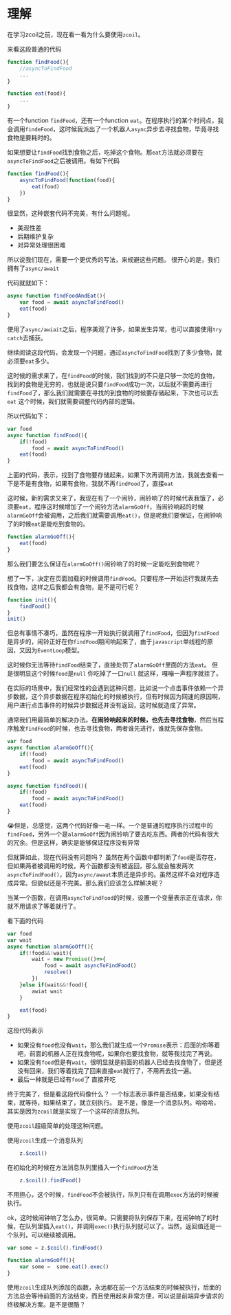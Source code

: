 # 理解
在学习zcoil之前，现在看一看为什么要使用`zcoil`。

来看这段普通的代码
```javascript
function findFood(){
	//asyncToFindFood
	...
}

function eat(food){ 
	...
}
```

有一个function `findFood`，还有一个function `eat`。在程序执行的某个时间点，我会调用`findeFood`，这时候我派出了一个机器人`async`异步去寻找食物，毕竟寻找食物是要耗时的。

如果想要让`findFood`找到食物之后，吃掉这个食物。那`eat`方法就必须要在`asyncToFindFood`之后被调用。有如下代码
```javascript
function findFood(){
	asyncToFindFood(function(food){
		eat(food)
	})
}
```
很显然，这种嵌套代码不完美，有什么问题呢。
* 美观性差
* 后期维护复杂
* 对异常处理很困难

所以说我们现在，需要一个更优秀的写法，来规避这些问题。
很开心的是，我们拥有了`async/await`

代码就就如下：
```javascript
async function findFoodAndEat(){
	var food = await asyncToFindFood()
	eat(food)
}
```
使用了`async/awiait`之后，程序美观了许多，如果发生异常，也可以直接使用`try catch`去捕获。

继续阅读这段代码，会发现一个问题，通过`asyncToFindFood`找到了多少食物，就必须要`eat`多少。

这时候的需求来了，在`findFood`的时候，我们找到的不只是只够一次吃的食物，找到的食物是无穷的，也就是说只要`findFood`成功一次，以后就不需要再进行`findFood`了，那么我们就需要在寻找的到食物的时候要存储起来，下次也可以去`eat`
这个时候，我们就需要调整代码内部的逻辑。

所以代码如下：
```javascript
var food
async function findFood(){
	if(!food)
		food = await asyncToFindFood()
	eat(food)
}
```
上面的代码，表示，找到了食物要存储起来，如果下次再调用方法，我就去查看一下是不是有食物，如果有食物，我就不再`findFood`了，直接`eat`

这时候，新的需求又来了，我现在有了一个闹铃，闹铃响了的时候代表我饿了，必须要`eat`，程序这时候增加了一个闹铃方法`alarmGoOff`，当闹铃响起的时候`alarmGoOff`会被调用，之后我们就需要调用`eat()`，但是呢我们要保证，在闹钟响了的时候`eat`是能吃到食物的。

```javascript
function alarmGoOff(){
	eat(food)
}
```

那么我们要怎么保证在`alarmGoOff()`闹铃响了的时候一定能吃到食物呢？

想了一下，决定在页面加载的时候调用`findFood`。只要程序一开始运行我就先去找食物，这样之后我都会有食物，是不是可行呢？

```javascript
function init(){
	findFood()
}
init()
```

但总有事情不凑巧，虽然在程序一开始执行就调用了`findFood`，但因为`findFood`是异步的，闹铃正好在你`findFood`期间响起来了，由于`javascript`单线程的原因，又因为`EventLoop`模型。

这时候你无法等待`findFood`结束了，直接处罚了`alarmGoOff`里面的方法`eat`。
但是很明显这个时候`food`是`null`
你吃掉了一口`null`
就这样，嘎嘣一声程序就挂了。

在实际的场景中，我们经常性的会遇到这种问题，比如说一个点击事件依赖一个异步数据，这个异步数据在程序初始化的时候被执行，但有时候因为网速的原因啊，用户进行点击事件的时候异步数据还并没有返回，这时候就造成了异常。

通常我们用最简单的解决办法。**在闹铃响起来的时候，也先去寻找食物**，然后当程序触发`findFood`的时候，也去寻找食物，两者谁先进行，谁就先保存食物。

```javascript
var food
async function alarmGoOff(){
	if(!food)
		food = await asyncToFindFood()
	eat(food)
}

async function findFood(){
	if(!food)
		food = await asyncToFindFood()
	eat(food)
}
```
😭但是，总感觉，这两个代码好像一毛一样。一个是普通的程序执行过程中的`findFood`，另外一个是`alarmGoOff`因为闹铃响了要去吃东西。两者的代码有很大的冗余。但是这样，确实是能够保证程序没有异常

但就算如此，现在代码没有问题吗？
虽然在两个函数中都判断了`food`是否存在，但如果两者被调用的时候，两个函数都没有被返回，那么就会触发两次`asyncToFindFood()`，因为`async/awaut`本质还是异步的。虽然这样不会对程序造成异常。但貌似还是不完美。那么我们应该怎么样解决呢？

当某一个函数，在调用`asyncToFindFood`的时候，设置一个变量表示正在请求，你就不用请求了等着就行了。

看下面的代码

```javascript
var food
var wait
async function alarmGoOff(){
	if(!food&&!wait){
		wait = new Promise(()=>{
			food = await asyncToFindFood()
			resolve()
		})
	}else if(wait&&!food){
		awiat wait
	}

	eat(food)
}
```

这段代码表示
* 如果没有`food`也没有`wait`，那么我们就生成一个`Promise`表示：后面的你等着吧，前面的机器人正在找食物呢，如果你也要找食物，就等我找完了再说。
* 如果没有`food`但是有`wait`，很明显就是前面的机器人已经去找食物了，但是还没有回来，我们等着找完了回来直接`eat`就行了，不用再去找一遍。
* 最后一种就是已经有`food`了 直接开吃

终于完美了，但是看这段代码像什么？
一个标志表示事件是否结束，如果没有结束，就等待，如果结束了，就立刻执行。
是不是，像是一个消息队列。哈哈哈，其实是因为`zcoil`就是实现了一个这样的消息队列。

使用`zcoil`超级简单的处理这种问题。

使用`zcoil`生成一个消息队列

```javascript
	z.$coil()
```

在初始化的时候在方法消息队列里插入一个`findFood`方法

```javascript
	z.$coil().findFood()
```

不用担心，这个时候，`findFood`不会被执行，队列只有在调用`exec`方法的时候被执行。

ok，这时候闹钟响了怎么办，很简单。只需要将队列保存下来，在闹钟响了的时候，在队列里插入`eat()`，并调用`exec()`执行队列就可以了。当然，返回值还是一个队列，可以继续被调用。

```javascript
var some = z.$coil().findFood()

function alarmGoOff(){
	var some =  some.eat().exec()
}

```

使用`zcoil`生成队列添加的函数，永远都在前一个方法结束的时候被执行，后面的方法总会等待前面的方法结束，而且使用起来非常方便，可以说是前端异步请求的终极解决方案。是不是很酷？




